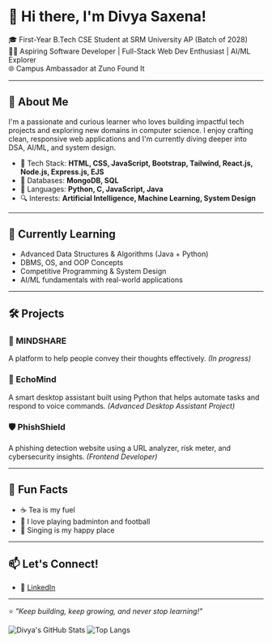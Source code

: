# 👋 Hi there, I'm Divya Saxena!

🎓 First-Year B.Tech CSE Student at SRM University AP (Batch of 2028)  
👩‍💻 Aspiring Software Developer | Full-Stack Web Dev Enthusiast | AI/ML Explorer  
🌐 Campus Ambassador at Zuno Found It

---

## 🚀 About Me

I'm a passionate and curious learner who loves building impactful tech projects and exploring new domains in computer science. I enjoy crafting clean, responsive web applications and I'm currently diving deeper into DSA, AI/ML, and system design.

- 🔧 Tech Stack: **HTML, CSS, JavaScript, Bootstrap, Tailwind, React.js, Node.js, Express.js, EJS**
- 💾 Databases: **MongoDB, SQL**
- 🧠 Languages: **Python, C, JavaScript, Java**
- 🔍 Interests: **Artificial Intelligence, Machine Learning, System Design**

---

## 🌱 Currently Learning

- Advanced Data Structures & Algorithms (Java + Python)
- DBMS, OS, and OOP Concepts
- Competitive Programming & System Design
- AI/ML fundamentals with real-world applications

---

## 🛠️ Projects

### 🧠 MINDSHARE
A platform to help people convey their thoughts effectively. *(In progress)*

### 🧭 EchoMind
A smart desktop assistant built using Python that helps automate tasks and respond to voice commands. *(Advanced Desktop Assistant Project)*

### 🛡️ PhishShield
A phishing detection website using a URL analyzer, risk meter, and cybersecurity insights. *(Frontend Developer)*

---

## 📌 Fun Facts

- ☕ Tea is my fuel  
- 🏸 I love playing badminton and football  
- 🎤 Singing is my happy place  

---

## 📫 Let's Connect!

- 💼 [LinkedIn](https://www.linkedin.com/in/your-profile)  

---

⭐ *"Keep building, keep growing, and never stop learning!"*

![Divya's GitHub Stats](https://github-readme-stats.vercel.app/api?username=divysaxena24&show_icons=true&theme=radical)
![Top Langs](https://github-readme-stats.vercel.app/api/top-langs/?username=divysaxena24&layout=compact&theme=radical)

